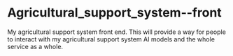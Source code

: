 # Agricultural_support_system--front
My agricultural support system front end. This will provide a way for people to interact with my agricultural support system AI models and the whole service as a whole.
